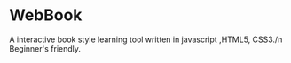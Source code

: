 # WebBook

A interactive book style learning tool written in javascript ,HTML5, CSS3./n
Beginner's friendly.

